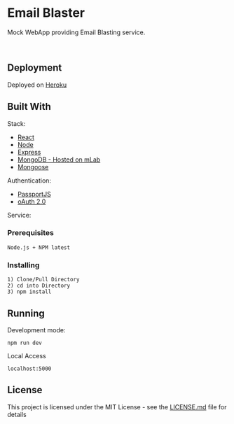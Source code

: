# Email Blaster 

Mock WebApp providing Email Blasting service.

<br>

## Deployment
Deployed on [Heroku](https://polar-bayou-64450.herokuapp.com/)

## Built With

Stack:
* [React](https://facebook.github.io/react/)
* [Node](https://nodejs.org/en/)
* [Express](http://expressjs.com/)
* [MongoDB - Hosted on mLab](https://mlab.com/home)
* [Mongoose](http://mongoosejs.com/)

Authentication:
* [PassportJS](http://www.passportjs.org/)
* [oAuth 2.0](https://oauth.net/2/)

Service:


### Prerequisites

```
Node.js + NPM latest
```

### Installing

```
1) Clone/Pull Directory
2) cd into Directory
3) npm install
```

## Running 

Development mode:
```
npm run dev
```

Local Access
```
localhost:5000
```

## License

This project is licensed under the MIT License - see the [LICENSE.md](LICENSE.md) file for details
